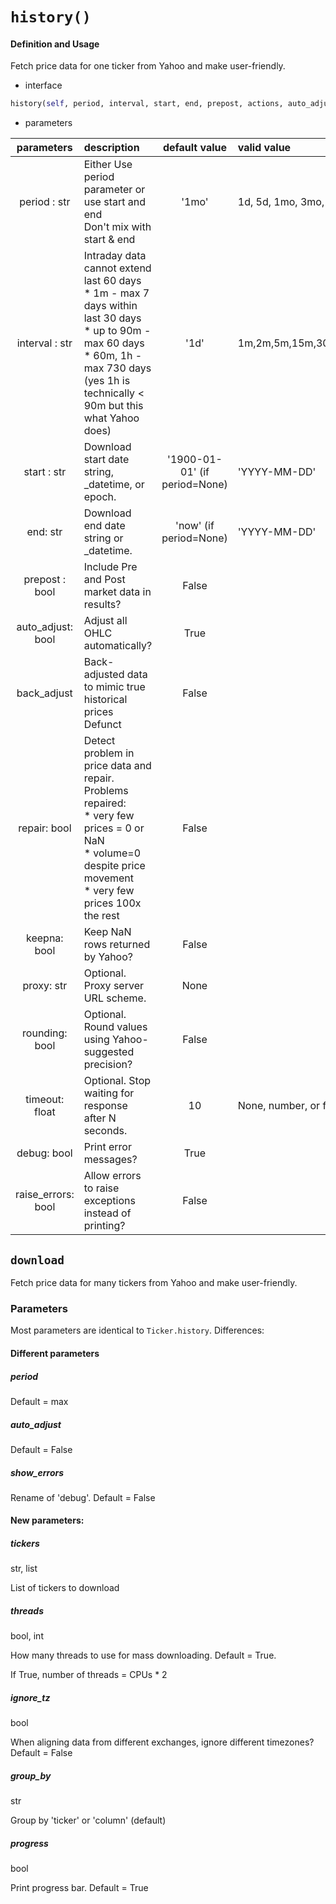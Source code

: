 # `history()`
#### Definition and Usage
Fetch price data for one ticker from Yahoo and make user-friendly.
- interface
```python
history(self, period, interval, start, end, prepost, actions, auto_adjust, back_adjust, repair, keepna, proxy, rounding, timeout, debug, raise_errors) -> pd.DataFrame
```
- parameters 

| parameters | description | default value | valid value | 
| :--------: | :-------- | :------: | :-------- | 
| period : str | Either Use period parameter or use start and end <br> Don't mix with start & end | '1mo' | 1d, 5d, 1mo, 3mo, 6mo, 1y, 2y, 5y, 10y, ytd, max |
| interval : str | Intraday data cannot extend last 60 days <br> * 1m - max 7 days within last 30 days <br> * up to 90m - max 60 days <br> * 60m, 1h - max 730 days (yes 1h is technically < 90m but this what Yahoo does)| '1d' | 1m,2m,5m,15m,30m,60m,90m,1h,1d,5d,1wk,1mo,3mo | 
| start : str | Download start date string, _datetime, or epoch.  | '1900-01-01' (if period=None) | 'YYYY-MM-DD' | 
| end: str | Download end date string or _datetime. | 'now' (if period=None) | 'YYYY-MM-DD' |
| prepost : bool | Include Pre and Post market data in results? | False |  |
| auto_adjust: bool | Adjust all OHLC automatically? | True |  |
| back_adjust | Back-adjusted data to mimic true historical prices <br> Defunct | False |  |
| repair: bool | Detect problem in price data and repair. <br> Problems repaired: <br> * very few prices = 0 or NaN <br> * volume=0 despite price movement <br> * very few prices 100x the rest | False ||
| keepna: bool | Keep NaN rows returned by Yahoo?  | False ||
| proxy: str | Optional. Proxy server URL scheme. | None |  |
| rounding: bool | Optional. Round values using Yahoo-suggested precision? | False |  |
| timeout: float | Optional. Stop waiting for response after N seconds. | 10 | None, number, or fraction. e.g. 0.01 |
| debug: bool | Print error messages? | True |  |
| raise_errors: bool | Allow errors to raise exceptions instead of printing? | False |  |

## `download`

Fetch price data for many tickers from Yahoo and make user-friendly.

### Parameters

Most parameters are identical to `Ticker.history`. Differences:

#### Different parameters

##### period
Default = max

##### auto_adjust
Default = False

##### show_errors
Rename of 'debug'. Default = False

#### New parameters:

##### tickers
str, list

List of tickers to download

##### threads
bool, int

How many threads to use for mass downloading. Default = True.

If True, number of threads = CPUs * 2

##### ignore_tz
bool

When aligning data from different exchanges, ignore different timezones? Default = False

##### group_by
str

Group by 'ticker' or 'column' (default)

##### progress
bool

Print progress bar. Default = True